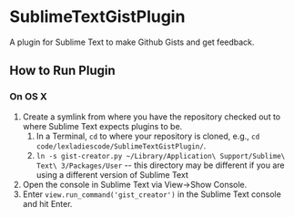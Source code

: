 # SublimeTextGistPlugin
A plugin for Sublime Text to make Github Gists and get feedback.

## How to Run Plugin

### On OS X

1. Create a symlink from where you have the repository checked out to where Sublime Text expects plugins to be.
    1. In a Terminal, `cd` to where your repository is cloned, e.g., `cd code/lexladiescode/SublimeTextGistPlugin/`.
    1. `ln -s gist-creator.py ~/Library/Application\ Support/Sublime\ Text\ 3/Packages/User` -- this directory may be different if you are using a different version of Sublime Text
1. Open the console in Sublime Text via View->Show Console.
1. Enter `view.run_command('gist_creator')` in the Sublime Text console and hit Enter.
